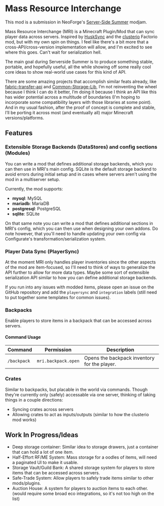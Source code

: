 # Mass Resource Interchange

This mod is a submission in NeoForge's [Server-Side Summer](<https://neoforged.net/news/2025serversidesummer/>) modjam.

Mass Resource Interchange (MRI) is a Minecraft Plugin/Mod that can sync player data across servers. Inspired by
[HuskSync](https://www.spigotmc.org/resources/husksync-1-16-1-19-synchronize-player-inventories-data-cross-server.97144/) and the [clusterio](<https://github.com/clusterio/clusterio>) Factorio mod, but with my own spin on
things. I feel like there's a bit more that a cross-API/cross-version implementation will allow, and I'm excited to see
where this goes. Can't wait for serialization hell.

The main goal during Serverside Summer is to produce something stable, portable, and hopefully useful, all the while
showing off some really cool core ideas to show real-world use cases for this kind of API.

There are some amazing projects that accomplish similar feats already, like
[fabric-transfer-api](<https://wiki.fabricmc.net/tutorial:transfer-api>) and
[Common-Storage-Lib](<https://github.com/terrarium-earth/Common-Storage-Lib>), I’m not reinventing the wheel because I
think I can do it better, I’m doing it because I think an API like this has wider potential across a multitude of
boundaries (I'm hoping to incorporate some compatibility layers with those libraries at some point).
And in my usual fashion, after the proof of concept is complete and stable, I’ll be porting it across most
(and eventually all) major Minecraft versions/platforms.

## Features

### Extensible Storage Backends (DataStores) and config sections (Modules)

You can write a mod that defines additional storage backends, which you can then use in MRI's main config.
SQLite is the default storage backend to avoid errors during initial setup and in cases where servers aren't using the
mod in a multiserver setup.

Currently, the mod supports:

- **mysql**: MySQL
- **mariadb**: MariaDB
- **postgresql**: PostgreSQL
- **sqlite**: SQLite

On that same note you can write a mod that defines additional sections in MRI's config, which you can then use when
designing your own addons. Do note however, that you'll need to handle updating your own config via Configurate's
transformation/serialization system.

### Player Data Sync (PlayerSync)

At the moment MRI only handles player inventories since the other aspects of the mod are item-focused, so I'll need to
think of ways to generalize the API further to allow for more data types. Maybe some sort of extensible serialization
API similar to how you can define additional storage backends.

If you run into any issues with modded items, please open an issue on the GitHub repository and add the `playersync`
and `integration` labels (still need to put together some templates for common issues).

### Backpacks

Enable players to store items in a backpack that can be accessed across servers.

#### Command Usage

| Command     | Permission          | Description                                  |
|-------------|---------------------|----------------------------------------------|
| `/backpack` | `mri.backpack.open` | Opens the backpack inventory for the player. |

### Crates

Similar to backpacks, but placable in the world via commands. Though they're currently only (safely) accessable via one
server, thinking of taking things in a couple directions:
- Syncing crates across servers
- Allowing crates to act as inputs/outputs (similar to how the clusterio mod works)

[//]: # (TODO: Add additonal notes on command usage)

## Work In Progress/Ideas

- Deep storage container: Similar idea to storage drawers, just a container that can hold a lot of one item.
- Half-Effort RF/ME System: Mass storage for a oodles of items, will need a paginated UI to make it usable.
- Storage Vault/Guild Bank: A shared storage system for players to store items that can be accessed across servers.
- Safe-Trade System: Allow players to safely trade items similar to other mods/plugins.
- Auction House: A system for players to auction items to each other. (would require some broad eco integrations, so it's not too high on the list)
